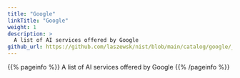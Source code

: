 ```yaml
---
title: "Google"
linkTitle: "Google"
weight: 1
description: >
  A list of AI services offered by Google
github_url: https://github.com/laszewsk/nist/blob/main/catalog/google/_index.md
---
```


{{% pageinfo %}}
  A list of AI services offered by Google
{{% /pageinfo %}}


 